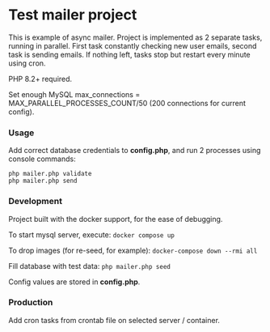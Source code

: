 # Test mailer project

This is example of async mailer. 
Project is implemented as 2 separate tasks, running in parallel.
First task constantly checking new user emails, second task is sending emails.
If nothing left, tasks stop but restart every minute using cron.

PHP 8.2+ required.

Set enough MySQL max_connections = MAX_PARALLEL_PROCESSES_COUNT/50 (200 connections for current config).

### Usage

Add correct database credentials to **config.php**, and run 2 processes using console commands:
```
php mailer.php validate
php mailer.php send
```

### Development

Project built with the docker support, for the ease of debugging.

To start mysql server, execute:
`docker compose up`

To drop images (for re-seed, for example):
`docker-compose down --rmi all`

Fill database with test data:
`php mailer.php seed`

Config values are stored in **config.php**.

### Production

Add cron tasks from crontab file on selected server / container.
